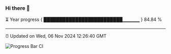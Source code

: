 ### Hi there 👋

⏳ Year progress { █████████████████████████▁▁▁▁▁ } 84.84 %

---

⏰ Updated on Wed, 06 Nov 2024 12:26:40 GMT

![Progress Bar CI](https://github.com/liununu/liununu/workflows/Progress%20Bar%20CI/badge.svg)
